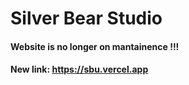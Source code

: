# Silver Bear Studio
#### Website is no longer on mantainence !!!
#### New link:  https://sbu.vercel.app
